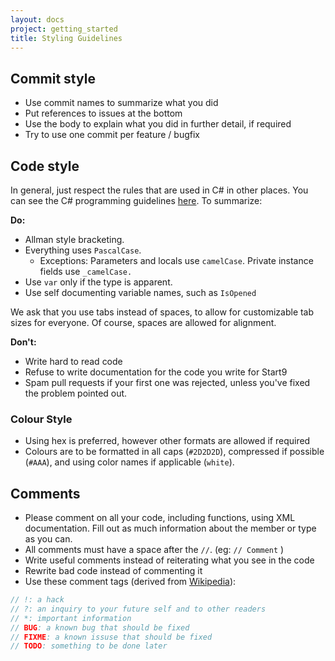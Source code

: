 ```yaml
---
layout: docs
project: getting_started
title: Styling Guidelines
---
```


## Commit style
- Use commit names to summarize what you did
- Put references to issues at the bottom
- Use the body to explain what you did in further detail, if required
- Try to use one commit per feature / bugfix

## Code style 
In general, just respect the rules that are used in C# in other places. You can see the C# programming guidelines [here](https://docs.microsoft.com/en-us/dotnet/csharp/programming-guide/inside-a-program/coding-conventions). To summarize:

**Do:** 
- Allman style bracketing.
- Everything uses `PascalCase`.
	- Exceptions: Parameters and locals use `camelCase`. Private instance fields use `_camelCase.`
- Use `var` only if the type is apparent.
- Use self documenting variable names, such as ``IsOpened`` <!-- this part may not conform to the docs it's describing ._. -->

We ask that you use tabs instead of spaces, to allow for customizable tab sizes for everyone. Of course, spaces are allowed for alignment.

**Don't:** 
- Write hard to read code 
- Refuse to write documentation for the code you write for Start9 
- Spam pull requests if your first one was rejected, unless you've fixed the problem pointed out. 

### Colour Style
- Using hex is preferred, however other formats are allowed if required
- Colours are to be formatted in all caps (`#2D2D2D`), compressed if possible (`#AAA`), and using color names if applicable (`white`).

## Comments 
- Please comment on all your code, including functions, using XML documentation. Fill out as much information about the member or type as you can.
- All comments must have a space after the ``//``. (eg: `// Comment` )
- Write useful comments instead of reiterating what you see in the code
- Rewrite bad code instead of commenting it
- Use these comment tags (derived from [Wikipedia](https://en.wikipedia.org/wiki/Comment_(computer_programming))):  
```js
// !: a hack
// ?: an inquiry to your future self and to other readers
// *: important information
// BUG: a known bug that should be fixed
// FIXME: a known issuse that should be fixed
// TODO: something to be done later
```